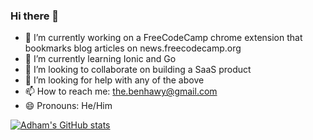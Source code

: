 ### Hi there 👋

- 🔭 I’m currently working on a FreeCodeCamp chrome extension that bookmarks blog articles on news.freecodecamp.org
- 🌱 I’m currently learning Ionic and Go
- 👯 I’m looking to collaborate on building a SaaS product 
- 🤔 I’m looking for help with any of the above
- 📫 How to reach me: the.benhawy@gmail.com
- 😄 Pronouns: He/Him

[![Adham's GitHub stats](https://github-readme-stats.vercel.app/api?username=banhawy)](https://github.com/anuraghazra/github-readme-stats)


<!--
**Banhawy/banhawy** is a ✨ _special_ ✨ repository because its `README.md` (this file) appears on your GitHub profile.

Here are some ideas to get you started:

- 🔭 I’m currently working on a FreeCodeCamp chrome extension that bookmarks blog articles on news.freecodecamp.org
- 🌱 I’m currently learning Ionic and Go
- 👯 I’m looking to collaborate on building a SaaS product 
- 🤔 I’m looking for help with any of the above
- 💬 Ask me about ...
- 📫 How to reach me: the.benhawy@gmail.com
- 😄 Pronouns: He/Him
- ⚡ Fun fact: ...
-->
